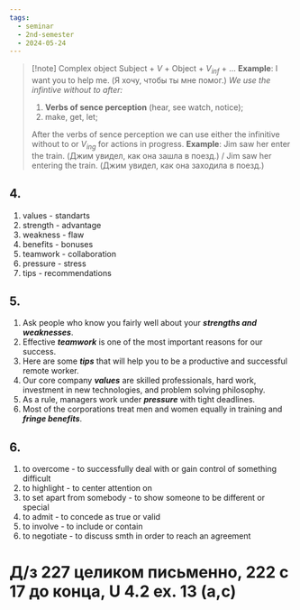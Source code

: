 ```yaml
---
tags:
  - seminar
  - 2nd-semester
  - 2024-05-24
---
```


> [!note] Complex object
> Subject + $V$ + Object + $V_{inf}$ + ...
> **Example**: I want you to help me. (Я хочу, чтобы ты мне помог.)
> *We use the infintive without to after:*
> 
> 1. **Verbs of sence perception** (hear, see watch, notice);
> 2. make, get, let;
> 
> After the verbs of sence perception we can use either the infinitive without to or $V_{ing}$ for actions in progress.
> **Example**: Jim saw her enter the train. (Джим увидел, как она зашла в поезд.) / Jim saw her entering the train. (Джим увидел, как она заходила в поезд.)

## 4.

1. values - standarts
2. strength - advantage
3. weakness - flaw
4. benefits - bonuses
5. teamwork - collaboration
6. pressure - stress
7. tips - recommendations

## 5. 

1. Ask people who know you fairly well about your ***strengths and weaknesses***.
2. Effective ***teamwork*** is one of the most important reasons for our success.
3. Here are some ***tips*** that will help you to be a productive and successful
remote worker.
4. Our core company ***values*** are skilled professionals, hard work, investment in new technologies, and problem solving philosophy.
5. As a rule, managers work under ***pressure*** with tight deadlines.
6. Most of the corporations treat men and women equally in training
and ***fringe benefits***.

## 6.

1. to overcome - to successfully deal with or gain control of something difficult
2. to highlight - to center attention on
3. to set apart from somebody - to show someone to be different or special
4. to admit - to concede as true or valid
5. to involve - to include or contain
6. to negotiate - to discuss smth in order to reach an agreement

# Д/з 227 целиком письменно, 222 с 17 до конца, U 4.2 ex. 13 (a,c)